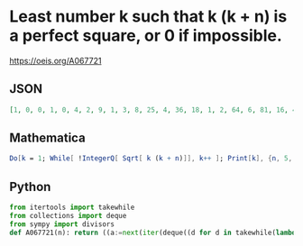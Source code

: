 # Least number k such that k \(k \+ n\) is a perfect square, or 0 if impossible\.
https://oeis.org/A067721
## JSON
```JSON
[1, 0, 0, 1, 0, 4, 2, 9, 1, 3, 8, 25, 4, 36, 18, 1, 2, 64, 6, 81, 16, 4, 50, 121, 1, 20, 72, 9, 36, 196, 2, 225, 4, 11, 128, 1, 12, 324, 162, 13, 5, 400, 8, 441, 100, 3, 242, 529, 1, 63, 40, 17, 144, 676, 18, 9, 7, 19, 392, 841, 4, 900, 450, 1, 8, 16, 22, 1089, 256, 23, 2, 1225]
```
## Mathematica
```Mathematica
Do[k = 1; While[ !IntegerQ[ Sqrt[ k (k + n)]], k++ ]; Print[k], {n, 5, 75} ]
```
## Python
```Python
from itertools import takewhile
from collections import deque
from sympy import divisors
def A067721(n): return ((a:=next(iter(deque((d for d in takewhile(lambda d:d<n, divisors(n**2)) if not (d-n**2//d)&3),1)),0))+(n**2//a-(n<<1) if a else 0)>>2) if n else 1 # _Chai Wah Wu_, Aug 21 2024
```
